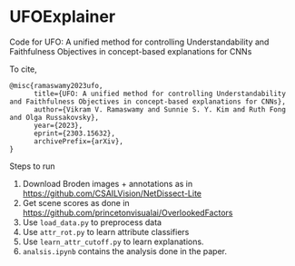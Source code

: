 # UFOExplainer
Code for UFO: A unified method for controlling Understandability and Faithfulness Objectives in concept-based explanations for CNNs

To cite, 
```
@misc{ramaswamy2023ufo,
      title={UFO: A unified method for controlling Understandability and Faithfulness Objectives in concept-based explanations for CNNs}, 
      author={Vikram V. Ramaswamy and Sunnie S. Y. Kim and Ruth Fong and Olga Russakovsky},
      year={2023},
      eprint={2303.15632},
      archivePrefix={arXiv},
}
```

Steps to run

1. Download Broden images + annotations as in https://github.com/CSAILVision/NetDissect-Lite 
2. Get scene scores as done in https://github.com/princetonvisualai/OverlookedFactors   
3. Use `load_data.py` to preprocess data
4. Use `attr_rot.py` to learn attribute classifiers
5. Use `learn_attr_cutoff.py` to learn explanations. 
6. `analsis.ipynb` contains the analysis done in the paper. 

